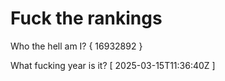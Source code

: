 # Fuck the rankings

Who the hell am I?
{ 16932892 }

What fucking year is it?
[ 2025-03-15T11:36:40Z ]
